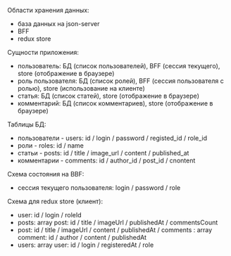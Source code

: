 Области хранения данных:

-   база данных на json-server
-   BFF
-   redux store

Сущности приложения:

-   пользователь: БД (список пользователей), BFF (сессия текущего), store (отображение в
    браузере)
-   роль пользователя: БД (список ролей), BFF (сессия пользователя с ролью), store
    (использование на клиенте)
-   статья: БД (список статей), store (отображение в браузере)
-   комментарий: БД (список комментариев), store (отображение в браузере)

Таблицы БД:

-   пользователи - users: id / login / password / registed_id / role_id
-   роли - roles: id / name
-   статьи - posts: id / title / image_url / content / published_at
-   комментарии - comments: id / author_id / post_id / cnontent

Схема состояния на BBF:

-   сессия текущего пользователя: login / password / role

Схема для redux store (клиент):

-   user: id / login / roleId
-   posts: array post: id / title / imageUrl / publishedAt / commentsCount
-   post: id / title / imageUrl / content / publishedAt / comments : array comment:
    id / author / content / publishedAt
-   users: array user: id / login / registeredAt / role
